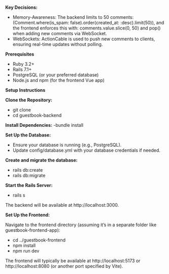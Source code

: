 **Key Decisions:**

- Memory-Awareness: The backend limits to 50 comments: 
    (Comment.where(is_spam: false).order(created_at: :desc).limit(50)), 
and the frontend enforces this with:
    comments.value.slice(0, 50) and pop() when adding new comments via WebSocket.
- WebSockets: ActionCable is used to push new comments to clients, ensuring real-time updates without polling.


**Prerequisites**
- Ruby 3.2+
- Rails 7.1+
- PostgreSQL (or your preferred database)
- Node.js and npm (for the frontend Vue app)


**Setup Instructions**

**Clone the Repository:**

- git clone <repository-url>
- cd guestbook-backend

**Install Dependencies:**
-bundle install

**Set Up the Database:**
- Ensure your database is running (e.g., PostgreSQL).
- Update config/database.yml with your database credentials if needed.

**Create and migrate the database:**
- rails db:create
- rails db:migrate


**Start the Rails Server:**
- rails s

The backend will be available at http://localhost:3000.



**Set Up the Frontend:**

Navigate to the frontend directory (assuming it’s in a separate folder like guestbook-frontend-app):
- cd ../guestbook-frontend
- npm install
- npm run dev

The frontend will typically be available at http://localhost:5173 or http://localhost:8080 (or another port specified by Vite).
